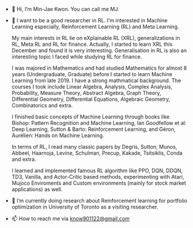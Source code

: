 - 👋 Hi, I’m Min-Jae Kwon. You can call me MJ.
- 👀 I want to be a good researcher in RL. I’m interested in Machine Learning especially, Reinforcement Learning (RL) and Meta Learning.  

  My main interests in RL lie on eXplainable RL (XRL), generalizations in RL, Meta RL and RL for finance. Actually, I started to learn XRL this December and found it is very interesting. Generalisation in RL is also an interesting topic I faced while studying RL for finance. 

  I was majored in Mathematics and had studied Mathematics for almost 8 years (Undergraduate, Graduate) before I started to learn Machine Learning from late 2019. I have a strong mathmatical background. The courses I took include Linear Algebra, Analysis, Complex Analysis, Probability, Measure Theory, Abstract Algebra, Graph Theory, Differential Geometry, Differential Equations, Algebraic Geometry, Combinatorics and extra. 
  
  I finished basic concepts of Machine Learning through books like Bishop: Pattern Recognition and Machine Learning, Ian Goodfellow et al: Deep Learning, Sutton & Barto: Reinforcement Learning, and Géron, Aurélien: Hands on Machine Learning. 
  
  In terms of RL, I read many classic papers by Degris, Sutton, Munos, Abbeel, Haarnoja, Levine, Schulman, Precup, Kakade, Tsitsiklis, Conda and extra. 
  
  I learned and implemented famous RL algorithm like PPO, DQN, DDQN, TD3, Vanilla, and Actor-Critic based methods, experimenting with Atari, Mujoco Enviroments and Custom environments (mainly for stock market applications) as well.

- 🌱 I’m currently doing research about Reinforcement learning for portfolio optimization in University of Toronto as a visiting researcher.
<!-- - 💞️ I’m looking to collaborate on people who are interested in Reinforcement learning -->
- 📫 How to reach me via know901122@gmail.com

<!---
KMJ901122/KMJ901122 is a ✨ special ✨ repository because its `README.md` (this file) appears on your GitHub profile.
You can click the Preview link to take a look at your changes.
--->
